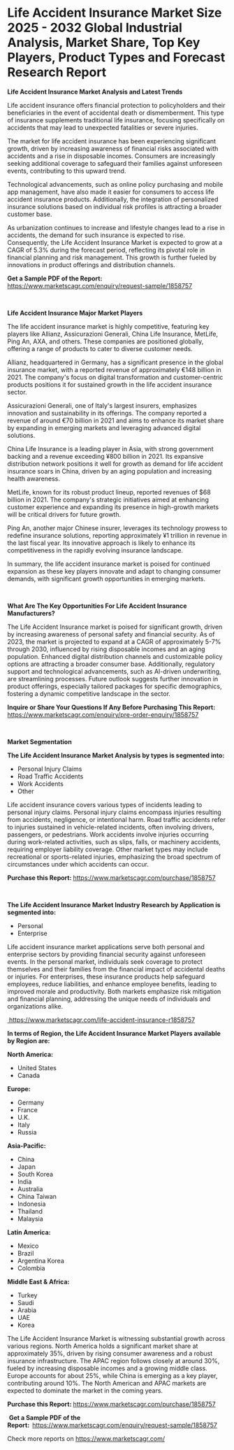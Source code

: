 <p><h1>Life Accident Insurance Market Size 2025 - 2032 Global Industrial Analysis, Market Share, Top Key Players, Product Types and Forecast Research Report</h1></p><p><strong>Life Accident Insurance Market Analysis and Latest Trends</strong></p>
<p><p>Life accident insurance offers financial protection to policyholders and their beneficiaries in the event of accidental death or dismemberment. This type of insurance supplements traditional life insurance, focusing specifically on accidents that may lead to unexpected fatalities or severe injuries.</p><p>The market for life accident insurance has been experiencing significant growth, driven by increasing awareness of financial risks associated with accidents and a rise in disposable incomes. Consumers are increasingly seeking additional coverage to safeguard their families against unforeseen events, contributing to this upward trend. </p><p>Technological advancements, such as online policy purchasing and mobile app management, have also made it easier for consumers to access life accident insurance products. Additionally, the integration of personalized insurance solutions based on individual risk profiles is attracting a broader customer base. </p><p>As urbanization continues to increase and lifestyle changes lead to a rise in accidents, the demand for such insurance is expected to rise. Consequently, the Life Accident Insurance Market is expected to grow at a CAGR of 5.3% during the forecast period, reflecting its pivotal role in financial planning and risk management. This growth is further fueled by innovations in product offerings and distribution channels.</p></p>
<p><strong>Get a Sample PDF of the Report:&nbsp;</strong> <a href="https://www.marketscagr.com/enquiry/request-sample/1858757?utm_campaign=1126&utm_medium=2&utm_source=Github&utm_content=ia&utm_term=10032025&utm_id=life-accident-insurance">https://www.marketscagr.com/enquiry/request-sample/1858757</a></p>
<p>&nbsp;</p>
<p><strong>Life Accident Insurance Major Market Players</strong></p>
<p><p>The life accident insurance market is highly competitive, featuring key players like Allianz, Assicurazioni Generali, China Life Insurance, MetLife, Ping An, AXA, and others. These companies are positioned globally, offering a range of products to cater to diverse customer needs.</p><p>Allianz, headquartered in Germany, has a significant presence in the global insurance market, with a reported revenue of approximately €148 billion in 2021. The company's focus on digital transformation and customer-centric products positions it for sustained growth in the life accident insurance sector. </p><p>Assicurazioni Generali, one of Italy's largest insurers, emphasizes innovation and sustainability in its offerings. The company reported a revenue of around €70 billion in 2021 and aims to enhance its market share by expanding in emerging markets and leveraging advanced digital solutions.</p><p>China Life Insurance is a leading player in Asia, with strong government backing and a revenue exceeding ¥800 billion in 2021. Its expansive distribution network positions it well for growth as demand for life accident insurance soars in China, driven by an aging population and increasing health awareness.</p><p>MetLife, known for its robust product lineup, reported revenues of $68 billion in 2021. The company's strategic initiatives aimed at enhancing customer experience and expanding its presence in high-growth markets will be critical drivers for future growth.</p><p>Ping An, another major Chinese insurer, leverages its technology prowess to redefine insurance solutions, reporting approximately ¥1 trillion in revenue in the last fiscal year. Its innovative approach is likely to enhance its competitiveness in the rapidly evolving insurance landscape.</p><p>In summary, the life accident insurance market is poised for continued expansion as these key players innovate and adapt to changing consumer demands, with significant growth opportunities in emerging markets.</p></p>
<p>&nbsp;</p>
<p><strong>What Are The Key Opportunities For Life Accident Insurance Manufacturers?</strong></p>
<p><p>The Life Accident Insurance market is poised for significant growth, driven by increasing awareness of personal safety and financial security. As of 2023, the market is projected to expand at a CAGR of approximately 5-7% through 2030, influenced by rising disposable incomes and an aging population. Enhanced digital distribution channels and customizable policy options are attracting a broader consumer base. Additionally, regulatory support and technological advancements, such as AI-driven underwriting, are streamlining processes. Future outlook suggests further innovation in product offerings, especially tailored packages for specific demographics, fostering a dynamic competitive landscape in the sector.</p></p>
<p><strong>Inquire or Share Your Questions If Any Before Purchasing This Report:</strong> <a href="https://www.marketscagr.com/enquiry/pre-order-enquiry/1858757?utm_campaign=1126&utm_medium=2&utm_source=Github&utm_content=ia&utm_term=10032025&utm_id=life-accident-insurance">https://www.marketscagr.com/enquiry/pre-order-enquiry/1858757</a></p>
<p>&nbsp;</p>
<p><strong>Market Segmentation</strong></p>
<p><strong>The Life Accident Insurance Market Analysis by types is segmented into:</strong></p>
<p><ul><li>Personal Injury Claims</li><li>Road Traffic Accidents</li><li>Work Accidents</li><li>Other</li></ul></p>
<p><p>Life accident insurance covers various types of incidents leading to personal injury claims. Personal injury claims encompass injuries resulting from accidents, negligence, or intentional harm. Road traffic accidents refer to injuries sustained in vehicle-related incidents, often involving drivers, passengers, or pedestrians. Work accidents involve injuries occurring during work-related activities, such as slips, falls, or machinery accidents, requiring employer liability coverage. Other market types may include recreational or sports-related injuries, emphasizing the broad spectrum of circumstances under which accidents can occur.</p></p>
<p><strong>Purchase this Report:&nbsp;</strong><a href="https://www.marketscagr.com/purchase/1858757?utm_campaign=1126&utm_medium=2&utm_source=Github&utm_content=ia&utm_term=10032025&utm_id=life-accident-insurance">https://www.marketscagr.com/purchase/1858757</a></p>
<p>&nbsp;</p>
<p><strong>The Life Accident Insurance Market Industry Research by Application is segmented into:</strong></p>
<p><ul><li>Personal</li><li>Enterprise</li></ul></p>
<p><p>Life accident insurance market applications serve both personal and enterprise sectors by providing financial security against unforeseen events. In the personal market, individuals seek coverage to protect themselves and their families from the financial impact of accidental deaths or injuries. For enterprises, these insurance products help safeguard employees, reduce liabilities, and enhance employee benefits, leading to improved morale and productivity. Both markets emphasize risk mitigation and financial planning, addressing the unique needs of individuals and organizations alike.</p></p>
<p><a href="https://www.marketscagr.com/life-accident-insurance-r1858757?utm_campaign=1126&utm_medium=2&utm_source=Github&utm_content=ia&utm_term=10032025&utm_id=life-accident-insurance">&nbsp;https://www.marketscagr.com/life-accident-insurance-r1858757</a></p>
<p><strong>In terms of Region, the Life Accident Insurance Market Players available by Region are:</strong></p>
<p>
    <p> <strong> North America: </strong>
        <ul>
            <li>United States</li>
            <li>Canada</li>
        </ul>
        </p> 
    <p> <strong> Europe: </strong>
        <ul>
            <li>Germany</li>
            <li>France</li>
            <li>U.K.</li>
            <li>Italy</li>
            <li>Russia</li>
        </ul>
        </p> 
    <p> <strong> Asia-Pacific: </strong>
        <ul>
            <li>China</li>
            <li>Japan</li>
            <li>South Korea</li>
            <li>India</li>
            <li>Australia</li>
            <li>China Taiwan</li>
            <li>Indonesia</li>
            <li>Thailand</li>
            <li>Malaysia</li>
        </ul>
        </p> 
    <p> <strong> Latin America: </strong>
        <ul>
            <li>Mexico</li>
            <li>Brazil</li>
            <li>Argentina Korea</li>
            <li>Colombia</li>
        </ul>
        </p> 
    <p> <strong> Middle East & Africa: </strong>
        <ul>
            <li>Turkey</li>
            <li>Saudi</li>
            <li>Arabia</li>
            <li>UAE</li>
            <li>Korea</li>
        </ul>
    </p>
    </p>
<p><p>The Life Accident Insurance Market is witnessing substantial growth across various regions. North America holds a significant market share at approximately 35%, driven by rising consumer awareness and a robust insurance infrastructure. The APAC region follows closely at around 30%, fueled by increasing disposable incomes and a growing middle class. Europe accounts for about 25%, while China is emerging as a key player, contributing around 10%. The North American and APAC markets are expected to dominate the market in the coming years.</p></p>
<p><strong>Purchase this Report: </strong><a href="https://www.marketscagr.com/purchase/1858757?utm_campaign=1126&utm_medium=2&utm_source=Github&utm_content=ia&utm_term=10032025&utm_id=life-accident-insurance">https://www.marketscagr.com/purchase/1858757</a></p>
<p>&nbsp;<strong>Get a Sample PDF of the Report:&nbsp;&nbsp;</strong><a href="https://www.marketscagr.com/enquiry/request-sample/1858757?utm_campaign=1126&utm_medium=2&utm_source=Github&utm_content=ia&utm_term=10032025&utm_id=life-accident-insurance">https://www.marketscagr.com/enquiry/request-sample/1858757</a></p>
<p><strong></strong></p>
<p>Check more reports on <a href="https://www.marketscagr.com/?utm_campaign=1126&utm_medium=2&utm_source=Github&utm_content=ia&utm_term=10032025&utm_id=life-accident-insurance">https://www.marketscagr.com/</a></p>